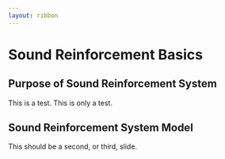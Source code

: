 ```yaml
---
layout: ribbon
---
```


# Sound Reinforcement Basics

## Purpose of Sound Reinforcement System

This is a test.  This is only a test.

## Sound Reinforcement System Model

This should be a second, or third, slide.
